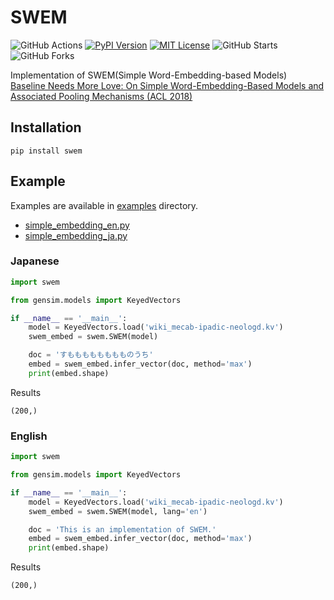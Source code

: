 # SWEM
![GitHub Actions](https://github.com/yutayamazaki/swem/workflows/build/badge.svg)
[![PyPI Version](https://img.shields.io/pypi/v/swem.svg)](https://pypi.org/project/swem/)
[![MIT License](http://img.shields.io/badge/license-MIT-blue.svg?style=flat)](LICENSE)
![GitHub Starts](https://img.shields.io/github/stars/yutayamazaki/swem.svg?style=social)
![GitHub Forks](https://img.shields.io/github/forks/yutayamazaki/swem.svg?style=social)

Implementation of SWEM(Simple Word-Embedding-based Models)  
[Baseline Needs More Love: On Simple Word-Embedding-Based Models and Associated Pooling Mechanisms (ACL 2018)](https://arxiv.org/abs/1805.09843)

## Installation

```shell
pip install swem
```

## Example

Examples are available in [examples](https://github.com/yutayamazaki/swem/tree/master/examples) directory.  

- [simple_embedding_en.py](https://github.com/yutayamazaki/swem/blob/master/examples/simple_embedding_en.py)
- [simple_embedding_ja.py](https://github.com/yutayamazaki/swem/blob/master/examples/simple_embedding_ja.py)


### Japanese

```python example.py
import swem

from gensim.models import KeyedVectors

if __name__ == '__main__':
    model = KeyedVectors.load('wiki_mecab-ipadic-neologd.kv')
    swem_embed = swem.SWEM(model)

    doc = 'すもももももももものうち'
    embed = swem_embed.infer_vector(doc, method='max')
    print(embed.shape)
```

Results
```shell
(200,)
```

### English

```python example.py
import swem

from gensim.models import KeyedVectors

if __name__ == '__main__':
    model = KeyedVectors.load('wiki_mecab-ipadic-neologd.kv')
    swem_embed = swem.SWEM(model, lang='en')

    doc = 'This is an implementation of SWEM.'
    embed = swem_embed.infer_vector(doc, method='max')
    print(embed.shape)
```

Results
```shell
(200,)
```

